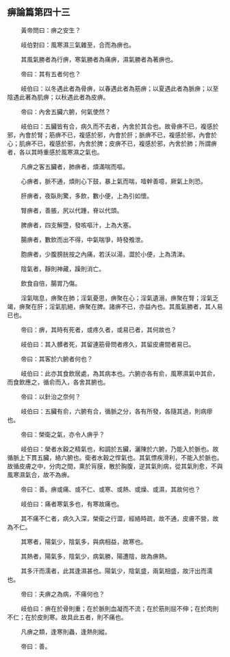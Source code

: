## 痹論篇第四十三

<p>&emsp;&emsp;
黃帝問曰：痹之安生？
</p>
<p>&emsp;&emsp;
岐伯對曰：風寒濕三氣雜至，合而為痹也。
</p>
<p>&emsp;&emsp;
其風氣勝者為行痹，寒氣勝者為痛痹，濕氣勝者為著痹也。
</p>
<p>&emsp;&emsp;
帝曰：其有五者何也？
</p>
<p>&emsp;&emsp;
岐伯曰：以冬遇此者為骨痹，以春遇此者為筋痹；以夏遇此者為脈痹；以至陰遇此著為肌痹；以秋遇此者為皮痹。
</p>
<p>&emsp;&emsp;
帝曰：內舍五臟六腑，何氣使然？
</p>
<p>&emsp;&emsp;
岐伯曰：五臟皆有合，病久而不去者，內舍於其合也。故骨痹不已，複感於邪，內會於腎；筋痹不已，複感於邪，內會於肝；脈痹不已，複感於邪，內會於心；肌痹不已，複感於邪，內舍於脾；皮痹不已，複感於邪，內舍於肺；所謂痹者，各以其時重感於風寒濕之氣也。
</p>
<p>&emsp;&emsp;
凡痹之客五臟者，肺痹者，煩滿喘而嘔。
</p>
<p>&emsp;&emsp;
心痹者，脈不通，煩則心下鼓，暴上氣而喘，噎幹善噫，厥氣上則恐。
</p>
<p>&emsp;&emsp;
肝痹者，夜臥則驚，多飲，數小便，上為引如懷。
</p>
<p>&emsp;&emsp;
腎痹者，善脹，尻以代踵，脊以代頭。
</p>
<p>&emsp;&emsp;
脾痹者，四支解墮，發咳嘔汁，上為大塞。
</p>
<p>&emsp;&emsp;
腸痹者，數飲而出不得，中氣喘爭，時發飧泄。
</p>
<p>&emsp;&emsp;
胞痹者，少腹膀胱按之內痛，若沃以湯，澀於小便，上為清涕。
</p>
<p>&emsp;&emsp;
陰氣者，靜則神藏，躁則消亡。
</p>
<p>&emsp;&emsp;
飲食自倍，腸胃乃傷。
</p>
<p>&emsp;&emsp;
淫氣喘息，痹聚在肺；淫氣憂思，痹聚在心；淫氣遺溺，痹聚在腎；淫氣乏竭，痹聚在肝；淫氣肌絕，痹聚在脾。諸痹不已，亦益內也。其風氣勝者，其人易已也。
</p>
<p>&emsp;&emsp;
帝曰：痹，其時有死者，或疼久者，或易已者，其何故也？
</p>
<p>&emsp;&emsp;
岐伯曰：其入髒者死，其留連筋骨問者疼久，其留皮膚間者易已。
</p>
<p>&emsp;&emsp;
帝曰：其客於六腑者何也？
</p>
<p>&emsp;&emsp;
岐伯曰：此亦其食飲居處，為其病本也。六腑亦各有俞，風寒濕氣中其俞，而食飲應之，循俞而入，各舍其腑也。
</p>
<p>&emsp;&emsp;
帝曰：以針治之奈何？
</p>
<p>&emsp;&emsp;
岐伯曰：五臟有俞，六腑有合，循脈之分，各有所發，各隨其過，則病瘳也。
</p>
<p>&emsp;&emsp;
帝曰：榮衛之氣，亦令人痹乎？
</p>
<p>&emsp;&emsp;
岐伯曰：榮者水穀之精氣也，和調於五臟，灑陳於六腑，乃能入於脈也。故循脈上下貫五臟，絡六腑也。衛者水穀之悍氣也。其氣慓疾滑利，不能入於脈也。故循皮膚之中，分肉之間，熏於肓膜，散於胸腹，逆其氣則病，從其氣則愈，不與風寒濕氣合，故不為痹。
</p>
<p>&emsp;&emsp;
帝曰：善。痹或痛、或不仁、或寒、或熱、或燥、或濕，其故何也？
</p>
<p>&emsp;&emsp;
岐伯曰：痛者寒氣多也，有寒故痛也。
</p>
<p>&emsp;&emsp;
其不痛不仁者，病久入深，榮衛之行澀，經絡時疏，故不通，皮膚不營，故為不仁。
</p>
<p>&emsp;&emsp;
其寒者，陽氣少，陰氣多，與病相益，故寒也。
</p>
<p>&emsp;&emsp;
其熱者，陽氣多，陰氣少，病氣勝，陽遭陰，故為痹熱。
</p>
<p>&emsp;&emsp;
其多汗而濡者，此其逢濕甚也。陽氣少，陰氣盛，兩氣相盛，故汗出而濡也。
</p>
<p>&emsp;&emsp;
帝曰：夫痹之為病，不痛何也？
</p>
<p>&emsp;&emsp;
岐伯曰：痹在於骨則重；在於脈則血凝而不流；在於筋則屈不伸；在於肉則不仁；在於皮則寒。故具此五者，則不痛也。
</p>
<p>&emsp;&emsp;
凡痹之類，逢寒則蟲，逢熱則縱。
</p>
<p>&emsp;&emsp;
帝曰：善。
</p>